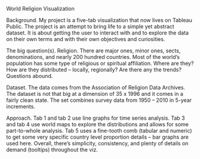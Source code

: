 World Religion Visualization


Background.
My project is a five-tab visualization that now lives on Tableau Public. The project is an attempt to bring life to a simple yet abstract dataset. It is about getting the user to interact with and to explore the data on their own terms and with their own objectives and curiosities.


The big question(s).
Religion. There are major ones, minor ones, sects, denominations, and nearly 200 hundred countries. Most of the world’s population has some type of religious or spiritual affiliation. Where are they? How are they distributed – locally, regionally? Are there any the trends? Questions abound.


Dataset.
The data comes from the Association of Religion Data Archives. The dataset is not that big at a dimension of 35 x 1996 and it comes in a fairly clean state. The set combines survey data from 1950 – 2010 in 5-year increments.


Approach.
Tab 1 and tab 2 use line graphs for time series analysis.
Tab 3 and tab 4 use world maps to explore the distributions and allows for some part-to-whole analysis.
Tab 5 uses a fine-tooth comb (tabular and numeric) to get some very specific country level proportion details – bar graphs are used here.
Overall, there’s simplicity, consistency, and plenty of details on demand (tooltips) throughout the viz.


